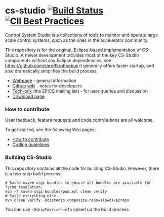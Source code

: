 # cs-studio [![Build Status](https://travis-ci.com/ControlSystemStudio/cs-studio.svg?branch=master)](https://travis-ci.com/ControlSystemStudio/cs-studio) [![CII Best Practices](https://bestpractices.coreinfrastructure.org/projects/541/badge)](https://bestpractices.coreinfrastructure.org/projects/541)

Control System Studio is a collections of tools to monitor and operate large scale control systems, such as the ones in the accelerator community.

This repository is for the original, Eclipse-based implementation of CS-Studio.
A newer development provides most of the key CS-Studio components
without any Eclipse dependencies, see https://github.com/shroffk/phoebus
It generally offers faster startup, and also dramatically simplifies the
build process.


* [Webpage](http://controlsystemstudio.github.io/) - general information
* [Github wiki](https://github.com/ControlSystemStudio/cs-studio/wiki/) - notes for developers
* [Tech-talk](http://aps.anl.gov/epics/tech-talk/index.php) (the EPICS mailing list) - for user queries and discussion
* [Download page](http://controlsystemstudio.org/download.html)

### How to contribute

User feedback, feature requests and code contributions are all welcome.

To get started, see the following Wiki pages:

* [How to contribute](https://github.com/ControlSystemStudio/cs-studio/wiki/HowToContribute)
* [Coding guidelines](https://github.com/ControlSystemStudio/cs-studio/wiki/CodingGuidelines)


### Building CS-Studio

This repository contains all the code for building CS-Studio. However, there is a two-step
build process.

```
# Build maven-osgi-bundles to ensure all bundles are available for Tycho resolution.
mvn -f maven-osgi-bundles/pom.xml clean verify
# Build everything else.
mvn clean verify -Dcsstudio.composite.repo=$(pwd)/p2repo
```

You can use `-DskipTests=true` to speed up the build process.

